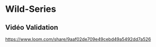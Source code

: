 # Wild-Series

<h2> Vidéo Validation </h2>

https://www.loom.com/share/9aaf02de709e49cebd49a5492dd7a526
